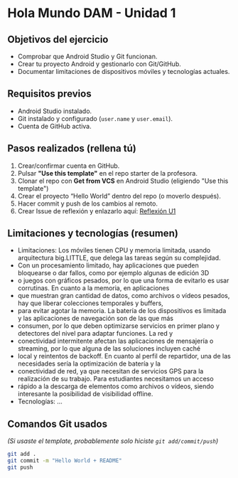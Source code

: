 # Hola Mundo DAM - Unidad 1

## Objetivos del ejercicio

- Comprobar que Android Studio y Git funcionan.
- Crear tu proyecto Android y gestionarlo con Git/GitHub.
- Documentar limitaciones de dispositivos móviles y tecnologías actuales.

## Requisitos previos

- Android Studio instalado.
- Git instalado y configurado (`user.name` y `user.email`).
- Cuenta de GitHub activa.

## Pasos realizados (rellena tú)

1. Crear/confirmar cuenta en GitHub.
2. Pulsar **"Use this template"** en el repo starter de la profesora.
3. Clonar el repo con **Get from VCS** en Android Studio (eligiendo "Use this template")
4. Crear el proyecto “Hello World” dentro del repo (o moverlo después).
5. Hacer commit y push de los cambios al remoto.
6. Crear Issue de reflexión y enlazarlo aquí: [Reflexión U1](pmdm-u1-starter/README.md)
## Limitaciones y tecnologías (resumen)
- Limitaciones:
  Los móviles tienen CPU y memoria limitada, usando arquitectura big.LITTLE, que delega las tareas según su complejidad.  
- Con un procesamiento limitado, hay aplicaciones que pueden bloquearse o dar fallos, como por ejemplo algunas de edición 3D 
- o juegos con gráficos pesados, por lo que una forma de evitarlo es usar corrutinas. En cuanto a la memoria, en aplicaciones 
- que muestran gran cantidad de datos, como archivos o vídeos pesados, hay que liberar colecciones temporales y buffers, 
- para evitar agotar la memoria. La batería de los dispositivos es limitada y las aplicaciones de navegación son de las que más 
- consumen, por lo que deben optimizarse servicios en primer plano y detectores del nivel para adaptar funciones. La red y 
- conectividad intermitente afectan las aplicaciones de mensajería o streaming, por lo que alguna de las soluciones incluyen caché 
- local y reintentos de backoff. En cuanto al perfil de repartidor, una de las necesidades sería la optimización de batería y la 
- conectividad de red, ya que necesitan de servicios GPS para la realización de su trabajo. Para estudiantes necesitamos un acceso 
- rápido a la descarga de elementos como archivos o vídeos, siendo interesante la posibilidad de visibilidad offline.
- Tecnologías: ...

## Comandos Git usados

*(Si usaste el template, probablemente solo hiciste `git add/commit/push`)*
```bash
git add .
git commit -m "Hello World + README"
git push
```
